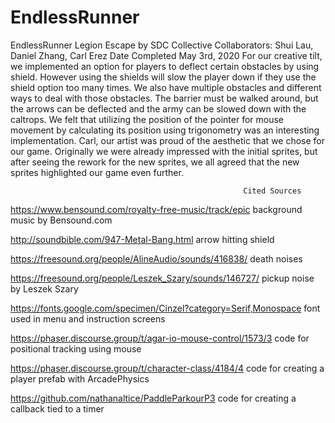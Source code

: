# EndlessRunner
EndlessRunner 
                                             Legion Escape by SDC Collective 
                                    Collaborators: Shui Lau, Daniel Zhang, Carl Erez
                                              Date Completed May 3rd, 2020
        For our creative tilt, we implemented an option for players to deflect certain obstacles by using shield. However using the shields
    will slow the player down if they use the shield option too many times. We also have multiple obstacles and different ways to deal 
    with those obstacles. The barrier must be walked around, but the arrows can be deflected and the army can be slowed down with the 
    caltrops. We felt that utilizing the position of the pointer for mouse movement by calculating its position using trigonometry was
    an interesting implementation. Carl, our artist was proud of the aesthetic that we chose for our game. Originally we were already 
    impressed with the initial sprites, but after seeing the rework for the new sprites, we all agreed that the new sprites highlighted 
    our game even further.

                                                        Cited Sources 

https://www.bensound.com/royalty-free-music/track/epic		           background music by Bensound.com

http://soundbible.com/947-Metal-Bang.html			                       arrow hitting shield

https://freesound.org/people/AlineAudio/sounds/416838/		           death noises

https://freesound.org/people/Leszek_Szary/sounds/146727/             pickup noise by Leszek Szary

https://fonts.google.com/specimen/Cinzel?category=Serif,Monospace    font used in menu and instruction screens

https://phaser.discourse.group/t/agar-io-mouse-control/1573/3        code for positional tracking using mouse

https://phaser.discourse.group/t/character-class/4184/4              code for creating a player prefab with ArcadePhysics

https://github.com/nathanaltice/PaddleParkourP3                      code for creating a callback tied to a timer 
